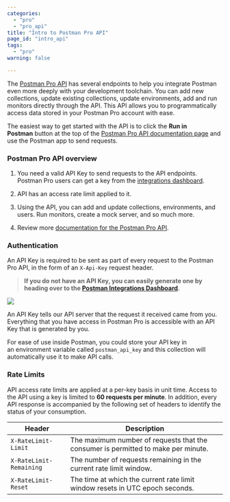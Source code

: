 ```yaml
---
categories:
  - "pro"
  - "pro_api"
title: "Intro to Postman Pro API"
page_id: "intro_api"
tags: 
  - "pro"
warning: false

---
```


The [Postman Pro API](https://docs.api.getpostman.com/) has several endpoints to help you integrate Postman even more deeply with your development toolchain. You can add new collections, update existing collections, update environments, add and run monitors directly through the API. This API allows you to programmatically access data stored in your Postman Pro account with ease.

The easiest way to get started with the API is to click the **Run in Postman** button at the top of the [Postman Pro API documentation page](https://docs.api.getpostman.com/) and use the Postman app to send requests.

### Postman Pro API overview

1.  You need a valid API Key to send requests to the API endpoints. Postman Pro users can get a key from the [integrations dashboard](https://app.getpostman.com/dashboard/integrations).

2.  API has an access rate limit applied to it.

3.  Using the API, you can add and update collections, environments, and users. Run monitors, create a mock server, and so much more.
4.  Review more [documentation for the Postman Pro API](https://docs.api.getpostman.com/).

### Authentication

An API Key is required to be sent as part of every request to the Postman Pro API, in the form of an `X-Api-Key` request header.

> **If you do not have an API Key, you can easily generate one by heading over to the [Postman Integrations Dashboard](https://app.getpostman.com/dashboard/integrations).**

![](https://s3.amazonaws.com/postman-static-getpostman-com/postman-docs/59190608.jpg)

An API Key tells our API server that the request it received came from you. Everything that you have access in Postman Pro is accessible with an API Key that is generated by you.

For ease of use inside Postman, you could store your API key in an environment variable called ``postman_api_key`` and this collection will automatically use it to make API calls.

### Rate Limits

API access rate limits are applied at a per-key basis in unit time. Access to the API using a key is limited to **60 requests per minute**. In addition, every API response is accompanied by the following set of headers to identify the status of your consumption.

| Header                | Description   |
| ---                   | ---           |
| `X-RateLimit-Limit`   | The maximum number of requests that the consumer is permitted to make per minute. |
| `X-RateLimit-Remaining`| The number of requests remaining in the current rate limit window. |
| `X-RateLimit-Reset`   | The time at which the current rate limit window resets in UTC epoch seconds. |
